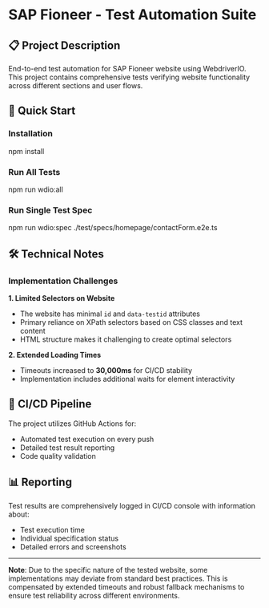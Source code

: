# SAP Fioneer - Test Automation Suite

## 📋 Project Description

End-to-end test automation for SAP Fioneer website using WebdriverIO. This project contains comprehensive tests verifying website functionality across different sections and user flows.

## 🚀 Quick Start

### Installation

npm install

### Run All Tests

npm run wdio:all

### Run Single Test Spec

npm run wdio:spec ./test/specs/homepage/contactForm.e2e.ts

## 🛠️ Technical Notes

### Implementation Challenges

**1. Limited Selectors on Website**

- The website has minimal `id` and `data-testid` attributes
- Primary reliance on XPath selectors based on CSS classes and text content
- HTML structure makes it challenging to create optimal selectors

**2. Extended Loading Times**

- Timeouts increased to **30,000ms** for CI/CD stability
- Implementation includes additional waits for element interactivity

## 🔄 CI/CD Pipeline

The project utilizes GitHub Actions for:

- Automated test execution on every push
- Detailed test result reporting
- Code quality validation

## 📊 Reporting

Test results are comprehensively logged in CI/CD console with information about:

- Test execution time
- Individual specification status
- Detailed errors and screenshots

---

**Note**: Due to the specific nature of the tested website, some implementations may deviate from standard best practices. This is compensated by extended timeouts and robust fallback mechanisms to ensure test reliability across different environments.
